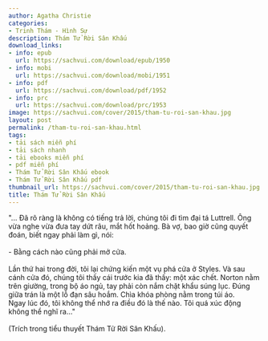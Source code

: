 ```yaml
---
author: Agatha Christie
categories:
- Trinh Thám - Hình Sự
description: Thám Tử Rời Sân Khấu
download_links:
- info: epub
  url: https://sachvui.com/download/epub/1950
- info: mobi
  url: https://sachvui.com/download/mobi/1951
- info: pdf
  url: https://sachvui.com/download/pdf/1952
- info: prc
  url: https://sachvui.com/download/prc/1953
image: https://sachvui.com/cover/2015/tham-tu-roi-san-khau.jpg
layout: post
permalink: /tham-tu-roi-san-khau.html
tags:
- tải sách miễn phí
- tải sách nhanh
- tải ebooks miễn phí
- pdf miễn phí
- Thám Tử Rời Sân Khấu ebook
- Thám Tử Rời Sân Khấu pdf
thumbnail_url: https://sachvui.com/cover/2015/tham-tu-roi-san-khau.jpg
title: Thám Tử Rời Sân Khấu
---
```


 <div class="item-desc text-justify"> <p>"... Đã rõ ràng là không có tiếng trả lời, chúng tôi đi tìm đại tá Luttrell. Ông vừa nghe vừa đưa tay dứt râu, mắt hốt hoảng. Bà vợ, bao giờ cũng quyết đoán, biết ngay phải làm gì, nói:<br><br>- Bằng cách nào cũng phải mở cửa.<br><br>Lần thứ hai trong đời, tôi lại chứng kiến một vụ phá cửa ở Styles. Và sau cánh cửa đó, chúng tôi thấy cái trước kia đã thấy: một xác chết. Norton nằm trên giường, trong bộ áo ngủ, tay phải còn nắm chặt khẩu súng lục. Đúng giữa trán là một lỗ đạn sâu hoắm. Chìa khóa phòng nằm trong túi áo.<br>Ngay lúc đó, tôi không thể nhớ ra điều đó là thế nào. Tôi quá xúc động không thể nghĩ ra..." <br><br>(Trích trong tiểu thuyết Thám Tử Rời Sân Khấu).</p> </div>